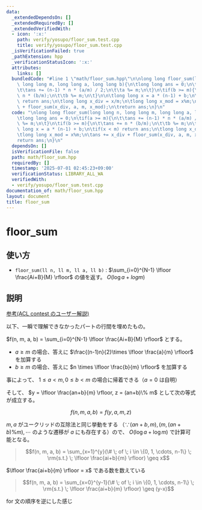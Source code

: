 ```yaml
---
data:
  _extendedDependsOn: []
  _extendedRequiredBy: []
  _extendedVerifiedWith:
  - icon: ':x:'
    path: verify/yosupo/floor_sum.test.cpp
    title: verify/yosupo/floor_sum.test.cpp
  _isVerificationFailed: true
  _pathExtension: hpp
  _verificationStatusIcon: ':x:'
  attributes:
    links: []
  bundledCode: "#line 1 \"math/floor_sum.hpp\"\n\nlong long floor_sum(long long n,\
    \ long long m, long long a, long long b){\n\tlong long ans = 0;\n\tif(a >= m){\n\
    \t\tans += (n-1) * n * (a/m) / 2;\n\t\ta %= m;\n\t}\n\tif(b >= m){\n\t\tans +=\
    \ n * (b/m);\n\t\tb %= m;\n\t}\n\n\tlong long x = a * (n-1) + b;\n\tif(x < m)\
    \ return ans;\n\tlong long x_div = x/m;\n\tlong long x_mod = x%m;\n\tans += x_div\
    \ + floor_sum(x_div, a, m, x_mod);\n\treturn ans;\n}\n"
  code: "\nlong long floor_sum(long long n, long long m, long long a, long long b){\n\
    \tlong long ans = 0;\n\tif(a >= m){\n\t\tans += (n-1) * n * (a/m) / 2;\n\t\ta\
    \ %= m;\n\t}\n\tif(b >= m){\n\t\tans += n * (b/m);\n\t\tb %= m;\n\t}\n\n\tlong\
    \ long x = a * (n-1) + b;\n\tif(x < m) return ans;\n\tlong long x_div = x/m;\n\
    \tlong long x_mod = x%m;\n\tans += x_div + floor_sum(x_div, a, m, x_mod);\n\t\
    return ans;\n}\n"
  dependsOn: []
  isVerificationFile: false
  path: math/floor_sum.hpp
  requiredBy: []
  timestamp: '2025-07-01 02:45:23+09:00'
  verificationStatus: LIBRARY_ALL_WA
  verifiedWith:
  - verify/yosupo/floor_sum.test.cpp
documentation_of: math/floor_sum.hpp
layout: document
title: floor_sum
---
```


# floor_sum

## 使い方

- ``floor_sum(ll n, ll m, ll a, ll b)`` : $\sum_{i=0}^{N-1} \lfloor \frac{Ai+B}{M} \rfloor$ の値を返す。 $O(\log a + log m)$

## 説明

[参考(ACL contest のユーザー解説)](https://atcoder.jp/contests/practice2/editorial/579)

以下、一瞬で理解できなかったパートの行間を埋めたもの。

$f(n, m, a, b) = \sum_{i=0}^{N-1} \lfloor \frac{Ai+B}{M} \rfloor$ とする。

- $a \geq m$ の場合、答えに $\frac{(n-1)n}{2}\times \lfloor \frac{a}{m} \rfloor$ を加算する
- $b \geq m$ の場合、答えに $n \times \lfloor \frac{b}{m} \rfloor$ を加算する

事によって、 $1 \leq a < m, 0 \leq b < m$ の場合に帰着できる（$a=0$ は自明）

そして、 $y = \lfloor \frac{an+b}{m} \rfloor, z = (an+b)\% m$ として次の等式が成立する。

$$f(n, m, a, b) = f(y, a, m, z)$$

$m, a$ がユークリッドの互除法と同じ挙動をする （$\because (an+b, m), (m, (an+b)\%m), \cdots$ のような遷移が $a$ にも存在する）ので、 $O(\log a + \log m)$ で計算可能となる。

> $$f(n, m, a, b) = \sum_{x=1}^{y}(\# \; of \; i \in \{0, 1, \cdots, n-1\} \; \rm{s.t.} \; \lfloor \frac{ai+b}{m} \rfloor) \geq x$$

$\lfloor \frac{ai+b}{m} \rfloor = x$ である数を数えている

> $$f(n, m, a, b) = \sum_{x=0}^{y-1}(\# \; of \; i \in \{0, 1, \cdots, n-1\} \; \rm{s.t.} \; \lfloor \frac{ai+b}{m} \rfloor) \geq (y-x)$$

for 文の順序を逆にした感じ


